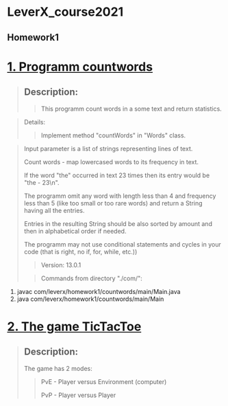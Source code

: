 # LeverX_course2021

## Homework1

# [1. Programm countwords](https://github.com/lipik75/LeverX_course2021/tree/master/src/main/java/com/leverx/homework1/countwords)

> ## Description:
>>This programm count words in a some text and return statistics.

>Details:
>>Implement  method "countWords" in "Words" class.

>Input parameter is a list of strings representing lines of text.
>
>Count words - map lowercased words to its frequency in text.
>
>If the word "the" occurred in text 23 times then its entry would be "the - 23\n".
>
>The programm omit any word with length less than 4 and frequency less than 5 (like too small or too rare words) and return a String having all the entries.
>
>Entries in the resulting String should be also sorted by amount and then in alphabetical order if needed.
>
>The programm may not use conditional statements and cycles in your code (that is right, no if, for, while, etc.))
>
>>Version: 13.0.1
>
>>Commands from directory "./com/":
1) javac com/leverx/homework1/countwords/main/Main.java
2) java com/leverx/homework1/countwords/main/Main


# [2. The game TicTacToe](https://github.com/lipik75/LeverX_course2021/tree/master/src/main/java/com/leverx/homework1/game)
> ## Description:
> 
>The game has 2 modes:
>>
>>PvE - Player versus Environment (computer)
>>
>>PvP - Player versus Player
